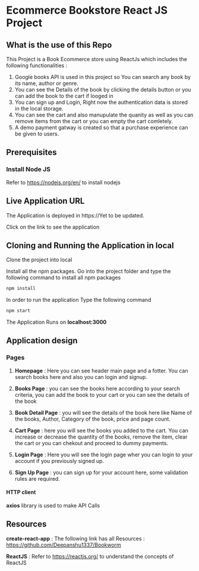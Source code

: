 # Ecommerce Bookstore React JS Project

## What is the use of this Repo

This Project is a Book Ecommerce store using ReactJs which includes the following functionalities :

1. Google books API is used in this project so You can search any book by its name, author or genre.
2. You can see the Details of the book by clicking the details button or you can add the book to the cart if looged in
3. You can sign up and Login, Right now the authentication data is stored in the local storage.
4. You can see the cart and also manupulate the quanity as well as you can remove items from the cart or you can empty the cart comletely.
5. A demo payment gatway is created so that a purchase experience can be given to users.

## Prerequisites

### Install Node JS

Refer to https://nodejs.org/en/ to install nodejs

## Live Application URL

The Application is deployed in https://Yet to be updated.

Click on the link to see the application

## Cloning and Running the Application in local

Clone the project into local

Install all the npm packages. Go into the project folder and type the following command to install all npm packages

```bash
npm install
```

In order to run the application Type the following command

```bash
npm start
```

The Application Runs on **localhost:3000**

## Application design

### Pages

1. **Homepage** : Here you can see header main page and a fotter. You can search books here and also you can login and signup.
2. **Books Page** : you can see the books here according to your search criteria, you can add the book to your cart or you can see the details of the book

3. **Book Detail Page** : you will see the details of the book here like Name of the books, Author, Category of the book, price and page count.

4. **Cart Page** : here you will see the books you added to the cart. You can increase or decrease the quantity of the books, remove the item, clear the cart or you can chekout and proceed to dummy payments.

5. **Login Page** : Here you will see the login page wher you can login to your account if you previously signed up.

6. **Sign Up Page** : you can sign up for your account here, some validation rules are required.

#### HTTP client

**axios** library is used to make API Calls

## Resources

**create-react-app** : The following link has all Resources :
https://github.com/Deepanshu1337/Bookworm

**ReactJS** : Refer to https://reactjs.org/ to understand the concepts of ReactJS
